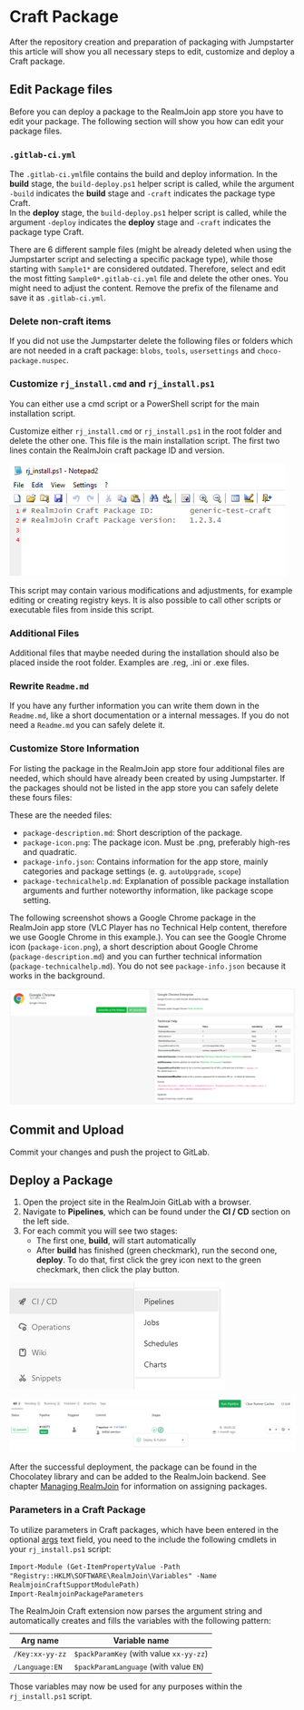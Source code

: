
# Craft Package

After the repository creation and preparation of packaging with Jumpstarter this article will show you all necessary steps to edit, customize and deploy a Craft package.

## Edit Package files

Before you can deploy a package to the RealmJoin app store you have to edit your package. The following section will show you how can edit your package files.

### `.gitlab-ci.yml`

The `.gitlab-ci.yml`file contains the build and deploy information. In the **build** stage, the `build-deploy.ps1` helper script is called, while the argument `-build` indicates the **build** stage and `-craft` indicates the package type Craft.  
In the **deploy** stage, the `build-deploy.ps1` helper script is called, while the argument `-deploy` indicates the **deploy** stage and `-craft` indicates the package type Craft.

There are 6 different sample files (might be already deleted when using the Jumpstarter script and selecting a specific package type), while those starting with `Sample1*` are considered outdated. Therefore, select and edit the most fitting `Sample0*.gitlab-ci.yml` file and delete the other ones. You might need to adjust the content. Remove the prefix of the filename and save it as `.gitlab-ci.yml`.

### Delete non-craft items

If you did not use the Jumpstarter delete the following files or folders which are not needed in a craft package: `blobs`, `tools`, `usersettings` and `choco-package.nuspec`.

### Customize `rj_install.cmd` and `rj_install.ps1`

You can either use a cmd script or a PowerShell script for the main installation script.

Customize either `rj_install.cmd` or `rj_install.ps1` in the root folder and delete the other one. This file is the main installation script. The first two lines contain the RealmJoin craft package ID and version.

[![Craft Package Header](./media/rj-craftpackage-header.png)](./media/rj-craftpackage-header.png)

This script may contain various modifications and adjustments, for example editing or creating registry keys. It is also possible to call other scripts or executable files from inside this script.

### Additional Files

Additional files that maybe needed during the installation should also be placed inside the root folder. Examples are .reg, .ini or .exe files.

### Rewrite `Readme.md`

If you have any further information you can write them down in the `Readme.md`, like a short documentation or a internal messages. If you do not need a `Readme.md` you can safely delete it.

### Customize Store Information

For listing the package in the RealmJoin app store four additional files are needed, which should have already been created by using Jumpstarter. If the packages should not be listed in the app store you can safely delete these fours files:

These are the needed files:

* `package-description.md`: Short description of the package.
* `package-icon.png`: The package icon. Must be .png, preferably high-res and quadratic.
* `package-info.json`: Contains information for the app store, mainly categories and package settings (e. g. `autoUpgrade`, `scope`)
* `package-technicalhelp.md`: Explanation of possible package installation arguments and further noteworthy information, like package scope setting.

The following screenshot shows a Google Chrome package in the RealmJoin app store (VLC Player has no Technical Help content, therefore we use Google Chrome in this example.). You can see the Google Chrome icon (`package-icon.png`), a short description about Google Chrome (`package-description.md`) and you can further technical information (`package-technicalhelp.md`). You do not see `package-info.json` because it works in the background.

[![Customize Store Information](./media/rj-store-info.png)](./media/rj-store-info.png)

## Commit and Upload

Commit your changes and push the project to GitLab.

## Deploy a Package

1. Open the project site in the RealmJoin GitLab with a browser.
2. Navigate to **Pipelines**, which can be found under the **CI / CD** section on the left side.
3. For each commit you will see two stages:
    * The first one, **build**, will start automatically
    * After **build** has finished (green checkmark), run the second one, **deploy**. To do that, first click the grey icon next to the green checkmark, then click the play button.

[![RJ Pipelines](./media/rj-pipeline-choco-deploy.png)](./media/rj-pipline-choco-deploy.png)

[![RJ package-deploy](./media/rj-package-choco-deploy.png)](./media/rj-package-choco-deploy.png)

After the successful deployment, the package can be found in the Chocolatey library and can be added to the RealmJoin backend. See chapter [Managing RealmJoin](managing-realmjoin.md) for information on assigning packages.

### Parameters in a Craft Package

To utilize parameters in Craft packages, which have been entered in the optional [args](http://docs.realmjoin.com/managing-realmjoin.html#add-packages) text field, you need to the include the following cmdlets in your `rj_install.ps1` script:

```
Import-Module (Get-ItemPropertyValue -Path "Registry::HKLM\SOFTWARE\RealmJoin\Variables" -Name RealmjoinCraftSupportModulePath)
Import-RealmjoinPackageParameters
```

The RealmJoin Craft extension now parses the argument string and automatically creates and fills the variables with the following pattern:

| Arg name | Variable name |
| -------- | ------------- |
| `/Key:xx-yy-zz` | `$packParamKey` (with value `xx-yy-zz`) |
| `/Language:EN` | `$packParamLanguage` (with value `EN`) |

Those variables may now be used for any purposes within the `rj_install.ps1` script.
